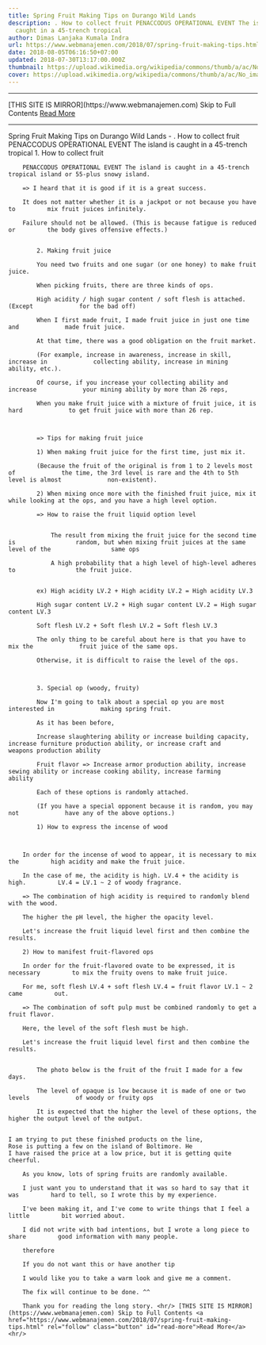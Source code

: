 ```yaml
---
title: Spring Fruit Making Tips on Durango Wild Lands
description: . How to collect fruit PENACCODUS OPERATIONAL EVENT The island is
  caught in a 45-trench tropical
author: Dimas Lanjaka Kumala Indra
url: https://www.webmanajemen.com/2018/07/spring-fruit-making-tips.html
date: 2018-08-05T06:16:50+07:00
updated: 2018-07-30T13:17:00.000Z
thumbnail: https://upload.wikimedia.org/wikipedia/commons/thumb/a/ac/No_image_available.svg/2048px-No_image_available.svg.png
cover: https://upload.wikimedia.org/wikipedia/commons/thumb/a/ac/No_image_available.svg/2048px-No_image_available.svg.png
---
```


<hr/> [THIS SITE IS MIRROR](https://www.webmanajemen.com) Skip to Full Contents <a href="https://www.webmanajemen.com/2018/07/spring-fruit-making-tips.html" rel="follow" class="button" id="read-more">Read More</a> <hr/> Spring Fruit Making Tips on Durango Wild Lands - . How to collect fruit PENACCODUS OPERATIONAL EVENT The island is caught in a 45-trench tropical 1. How to collect fruit     
    
        PENACCODUS OPERATIONAL EVENT The island is caught in a 45-trench         tropical island or 55-plus snowy island.     
    
        => I heard that it is good if it is a great success.     
    
        It does not matter whether it is a jackpot or not because you have to         mix fruit juices infinitely.     
    
        Failure should not be allowed. (This is because fatigue is reduced or         the body gives offensive effects.)     
    
        
            2. Making fruit juice         
        
            You need two fruits and one sugar (or one honey) to make fruit             juice.         
        
            When picking fruits, there are three kinds of ops.         
        
            High acidity / high sugar content / soft flesh is attached. (Except             for the bad off)         
        
            When I first made fruit, I made fruit juice in just one time and             made fruit juice.         
        
            At that time, there was a good obligation on the fruit market.         
        
            (For example, increase in awareness, increase in skill, increase in             collecting ability, increase in mining ability, etc.).         
        
            Of course, if you increase your collecting ability and increase             your mining ability by more than 26 reps,         
        
            When you make fruit juice with a mixture of fruit juice, it is hard             to get fruit juice with more than 26 rep.         
    
    
        
            => Tips for making fruit juice         
        
            1) When making fruit juice for the first time, just mix it.         
        
            (Because the fruit of the original is from 1 to 2 levels most of             the time, the 3rd level is rare and the 4th to 5th level is almost             non-existent).         
        
            2) When mixing once more with the finished fruit juice, mix it             while looking at the ops, and you have a high level option.         
        
            => How to raise the fruit liquid option level         
        
            
                The result from mixing the fruit juice for the second time is                 random, but when mixing fruit juices at the same level of the                 same ops             
            
                A high probability that a high level of high-level adheres to                 the fruit juice.             
        
        
            ex) High acidity LV.2 + High acidity LV.2 = High acidity LV.3         
        
            High sugar content LV.2 + High sugar content LV.2 = High sugar             content LV.3         
        
            Soft flesh LV.2 + Soft flesh LV.2 = Soft flesh LV.3         
        
            The only thing to be careful about here is that you have to mix the             fruit juice of the same ops.         
        
            Otherwise, it is difficult to raise the level of the ops.         
    
    
        
            3. Special op (woody, fruity)         
        
            Now I'm going to talk about a special op you are most interested in             making spring fruit.         
        
            As it has been before,         
        
            Increase slaughtering ability or increase building capacity,             increase furniture production ability, or increase craft and             weapons production ability         
        
            Fruit flavor => Increase armor production ability, increase             sewing ability or increase cooking ability, increase farming             ability         
        
            Each of these options is randomly attached.         
        
            (If you have a special opponent because it is random, you may not             have any of the above options.)         
        
            1) How to express the incense of wood         
    

    
        In order for the incense of wood to appear, it is necessary to mix the         high acidity and make the fruit juice.     
    
        In the case of me, the acidity is high. LV.4 + the acidity is high.         LV.4 = LV.1 ~ 2 of woody fragrance.     
    
        => The combination of high acidity is required to randomly blend         with the wood.     
    
        The higher the pH level, the higher the opacity level.     
    
        Let's increase the fruit liquid level first and then combine the         results.     
    
        2) How to manifest fruit-flavored ops     
    
        In order for the fruit-flavored ovate to be expressed, it is necessary         to mix the fruity ovens to make fruit juice.     
    
        For me, soft flesh LV.4 + soft flesh LV.4 = fruit flavor LV.1 ~ 2 came         out.     
    
        => The combination of soft pulp must be combined randomly to get a         fruit flavor.     
    
        Here, the level of the soft flesh must be high.     
    
        Let's increase the fruit liquid level first and then combine the         results.     
    
        
            The photo below is the fruit of the fruit I made for a few days.         
        
            The level of opaque is low because it is made of one or two levels             of woody or fruity ops         
        
            It is expected that the higher the level of these options, the             higher the output level of the output.         
    

    I am trying to put these finished products on the line, 
    Rose is putting a few on the island of Boltimore. He 
    I have raised the price at a low price, but it is getting quite cheerful. 
    
        As you know, lots of spring fruits are randomly available.     
    
        I just want you to understand that it was so hard to say that it was         hard to tell, so I wrote this by my experience.     
    
        I've been making it, and I've come to write things that I feel a little         bit worried about.     
    
        I did not write with bad intentions, but I wrote a long piece to share         good information with many people.     
    
        therefore     
    
        If you do not want this or have another tip     
    
        I would like you to take a warm look and give me a comment.     
    
        The fix will continue to be done. ^^     
    
        Thank you for reading the long story. <hr/> [THIS SITE IS MIRROR](https://www.webmanajemen.com) Skip to Full Contents <a href="https://www.webmanajemen.com/2018/07/spring-fruit-making-tips.html" rel="follow" class="button" id="read-more">Read More</a> <hr/>